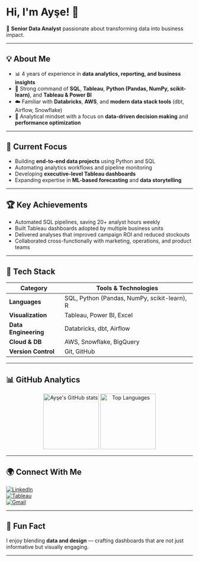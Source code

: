# Hi, I'm Ayşe! 👋  
🎯 **Senior Data Analyst** passionate about transforming data into business impact.

---

## 💡 About Me  

- 📊 4 years of experience in **data analytics, reporting, and business insights**  
- 🧮 Strong command of **SQL**, **Tableau**, **Python (Pandas, NumPy, scikit-learn)**, and **Tableau & Power BI**  
- ☁️ Familiar with **Databricks**, **AWS**, and **modern data stack tools** (dbt, Airflow, Snowflake)  
- 🧠 Analytical mindset with a focus on **data-driven decision making** and **performance optimization**  

---

## 🚀 Current Focus  

- Building **end-to-end data projects** using Python and SQL  
- Automating analytics workflows and pipeline monitoring  
- Developing **executive-level Tableau dashboards**  
- Expanding expertise in **ML-based forecasting** and **data storytelling**  

---

## 🏆 Key Achievements  

- Automated SQL pipelines, saving 20+ analyst hours weekly  
- Built Tableau dashboards adopted by multiple business units  
- Delivered analyses that improved campaign ROI and reduced stockouts  
- Collaborated cross-functionally with marketing, operations, and product teams  

---

## 🧩 Tech Stack  

| Category | Tools & Technologies |
|-----------|----------------------|
| **Languages** | SQL, Python (Pandas, NumPy, scikit-learn), R |
| **Visualization** | Tableau, Power BI, Excel |
| **Data Engineering** | Databricks, dbt, Airflow |
| **Cloud & DB** | AWS, Snowflake, BigQuery |
| **Version Control** | Git, GitHub |

---

## 📊 GitHub Analytics  

<p align="center">
  <img src="https://github-readme-stats.vercel.app/api?username=1ayse&show_icons=true&theme=calm&hide_border=true" alt="Ayşe's GitHub stats" height="150"/>
  <img src="https://github-readme-stats.vercel.app/api/top-langs/?username=1ayse&layout=compact&theme=calm&hide_border=true" alt="Top Languages" height="150"/>
</p>

---

## 🌍 Connect With Me  

[![LinkedIn](https://img.shields.io/badge/LinkedIn-Connect-blue?style=flat&logo=linkedin)](https://www.linkedin.com/in/aysemert1/)  
[![Tableau](https://img.shields.io/badge/Tableau-Portfolio-orange?style=flat&logo=tableau)](https://public.tableau.com/app/profile/aysemert)  
[![Gmail](https://img.shields.io/badge/Email-ayse.mert.europe@gmail.com-red?style=flat&logo=gmail)](mailto:ayse.mert.europe@gmail.com)  

---

## 🎨 Fun Fact  

I enjoy blending **data and design** — crafting dashboards that are not just informative but visually engaging.  

---

<!--
**1ayse/1ayse** is a ✨ special ✨ repository because its `README.md` appears on your GitHub profile.
-->
